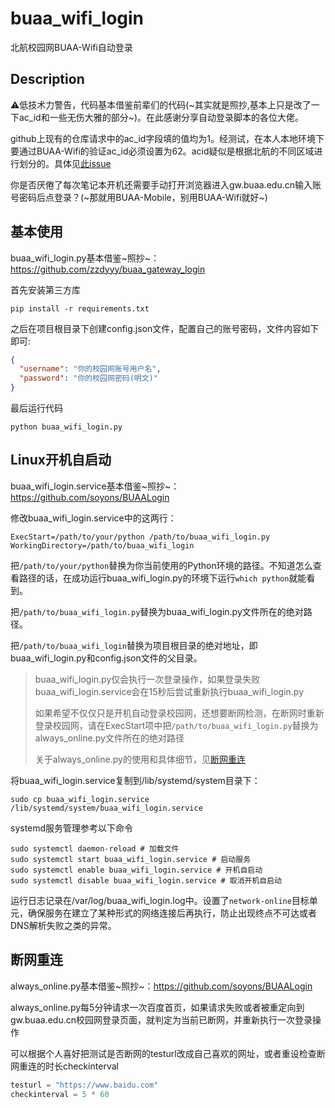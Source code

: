 # buaa_wifi_login

北航校园网BUAA-Wifi自动登录
## Description

⚠️低技术力警告，代码基本借鉴前辈们的代码(~其实就是照抄,基本上只是改了一下ac_id和一些无伤大雅的部分~)。在此感谢分享自动登录脚本的各位大佬。

github上现有的仓库请求中的ac_id字段填的值均为1。经测试，在本人本地环境下要通过BUAA-Wifi的验证ac_id必须设置为62。acid疑似是根据北航的不同区域进行划分的。具体见[此issue](https://github.com/Tony15246/buaa_wifi_login/issues/1)

你是否厌倦了每次笔记本开机还需要手动打开浏览器进入gw.buaa.edu.cn输入账号密码后点登录？(~那就用BUAA-Mobile，别用BUAA-Wifi就好~)

## 基本使用

buaa_wifi_login.py基本借鉴~照抄~：https://github.com/zzdyyy/buaa_gateway_login

首先安装第三方库

```shell
pip install -r requirements.txt

```

之后在项目根目录下创建config.json文件，配置自己的账号密码，文件内容如下即可:

```json
{
  "username": "你的校园网账号用户名",
  "password": "你的校园网密码(明文)"
}
```

最后运行代码

```shell
python buaa_wifi_login.py
```

## Linux开机自启动

buaa_wifi_login.service基本借鉴~照抄~：https://github.com/soyons/BUAALogin

修改buaa_wifi_login.service中的这两行：

```shell
ExecStart=/path/to/your/python /path/to/buaa_wifi_login.py
WorkingDirectory=/path/to/buaa_wifi_login
```

把`/path/to/your/python`替换为你当前使用的Python环境的路径。不知道怎么查看路径的话，在成功运行buaa_wifi_login.py的环境下运行`which python`就能看到。

把`/path/to/buaa_wifi_login.py`替换为buaa_wifi_login.py文件所在的绝对路径。

把`/path/to/buaa_wifi_login`替换为项目根目录的绝对地址，即buaa_wifi_login.py和config.json文件的父目录。

> buaa_wifi_login.py仅会执行一次登录操作，如果登录失败buaa_wifi_login.service会在15秒后尝试重新执行buaa_wifi_login.py
>
> 如果希望不仅仅只是开机自动登录校园网，还想要断网检测，在断网时重新登录校园网，请在ExecStart项中把`/path/to/buaa_wifi_login.py`替换为always_online.py文件所在的绝对路径
> 
> 关于always_online.py的使用和具体细节，见[断网重连](#断网重连)

将buaa_wifi_login.service复制到/lib/systemd/system目录下：

```shell
sudo cp buaa_wifi_login.service /lib/systemd/system/buaa_wifi_login.service
```

systemd服务管理参考以下命令

```shell
sudo systemctl daemon-reload # 加载文件
sudo systemctl start buaa_wifi_login.service # 启动服务
sudo systemctl enable buaa_wifi_login.service # 开机自启动
sudo systemctl disable buaa_wifi_login.service # 取消开机自启动
```

运行日志记录在/var/log/buaa_wifi_login.log中。设置了`network-online`目标单元，确保服务在建立了某种形式的网络连接后再执行，防止出现终点不可达或者DNS解析失败之类的异常。

## 断网重连

always_online.py基本借鉴~照抄~：https://github.com/soyons/BUAALogin

always_online.py每5分钟请求一次百度首页，如果请求失败或者被重定向到gw.buaa.edu.cn校园网登录页面，就判定为当前已断网，并重新执行一次登录操作

可以根据个人喜好把测试是否断网的testurl改成自己喜欢的网址，或者重设检查断网重连的时长checkinterval

```python
testurl = "https://www.baidu.com"
checkinterval = 5 * 60
```
